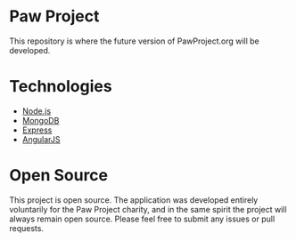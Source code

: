 Paw Project
===========

This repository is where the future version of PawProject.org will be developed.

Technologies
============

- [Node.js](http://nodejs.org)
- [MongoDB](http://mongodb.org)
- [Express](http://expressjs.com)
- [AngularJS](http://angularjs.org)

Open Source
===========

This project is open source. The application was developed entirely voluntarily for the Paw Project charity,
and in the same spirit the project will always remain open source. Please feel free to submit any issues or
pull requests.
